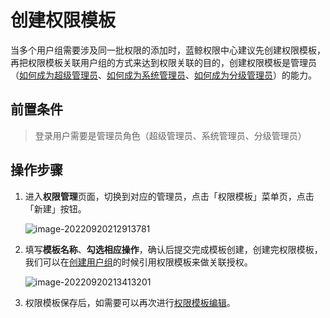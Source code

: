 # 创建权限模板

当多个用户组需要涉及同一批权限的添加时，蓝鲸权限中心建议先创建权限模板，再把权限模板关联用户组的方式来达到权限关联的目的，创建权限模板是管理员（[如何成为超级管理员](../产品功能/Manager.md##超级管理员设置)、[如何成为系统管理员](../产品功能/Manager.md##系统管理员设置)、[如何成为分级管理员](../产品功能/GradingManager.md)）的能力。

## 前置条件

> 登录用户需要是管理员角色（超级管理员、系统管理员、分级管理员）

## 操作步骤

1. 进入**权限管理**页面，切换到对应的管理员，点击「权限模板」菜单页，点击「新建」按钮。

   ![image-20220920212913781](CreatePremissionTemplates/image-20220920212913781-3680575.png)

   

2. 填写**模板名称**、**勾选相应操作**，确认后提交完成模板创建，创建完权限模板，我们可以在[创建用户组](./CreateGroups.md)的时候引用权限模板来做关联授权。

   ![image-20220920213413201](CreatePremissionTemplates/image-20220920213413201-3680856.png)

   

3. 权限模板保存后，如需要可以再次进行[权限模板编辑](../产品功能/PermissionTemplates.md)。

   

